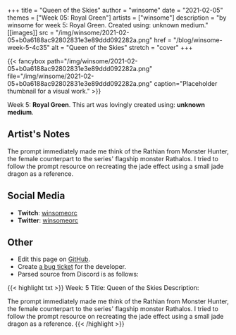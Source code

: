 +++
title =       "Queen of the Skies"
author =      "winsome"
date =        "2021-02-05"
themes =      ["Week 05: Royal Green"]
artists =     ["winsome"]
description = "by winsome for week 5: Royal Green. Created using: unknown medium."
[[images]]
              src = "/img/winsome/2021-02-05+b0a6188ac92802831e3e89ddd092282a.png"
              href = "/blog/winsome-week-5-4c35"
              alt = "Queen of the Skies"
              stretch = "cover"
+++


{{< fancybox path="/img/winsome/2021-02-05+b0a6188ac92802831e3e89ddd092282a.png" file="/img/winsome/2021-02-05+b0a6188ac92802831e3e89ddd092282a.png" caption="Placeholder thumbnail for a visual work." >}}


Week 5: **Royal Green**. This art was lovingly created using: **unknown medium**.

## Artist's Notes

The prompt immediately made me think of the Rathian from Monster Hunter, the female counterpart to the series' flagship monster Rathalos. I tried to follow the prompt resource on recreating the jade effect using a small jade dragon as a reference.

## Social Media

- **Twitch**: <a href='https://twitch.tv/winsomeorc' target='_blank'>winsomeorc</a>
- **Twitter**: <a href='https://twitter.com/winsomeorc' target='_blank'>winsomeorc</a>


## Other

- Edit this page on [GitHub](https://github.com/teaminkling/web-refresh/edit/main/content/blog/winsome-week-5-4c35.md).
- Create [a bug ticket](https://github.com/teaminkling/web-refresh/issues/new?assignees=&labels=bug&template=problem-report.md&title=) for the developer.
- Parsed source from Discord is as follows:

{{< highlight txt >}}
Week: 5
Title: Queen of the Skies
Description:

The prompt immediately made me think of the Rathian from Monster Hunter, the female counterpart to the series' flagship monster Rathalos. I tried to follow the prompt resource on recreating the jade effect using a small jade dragon as a reference.
{{< /highlight >}}